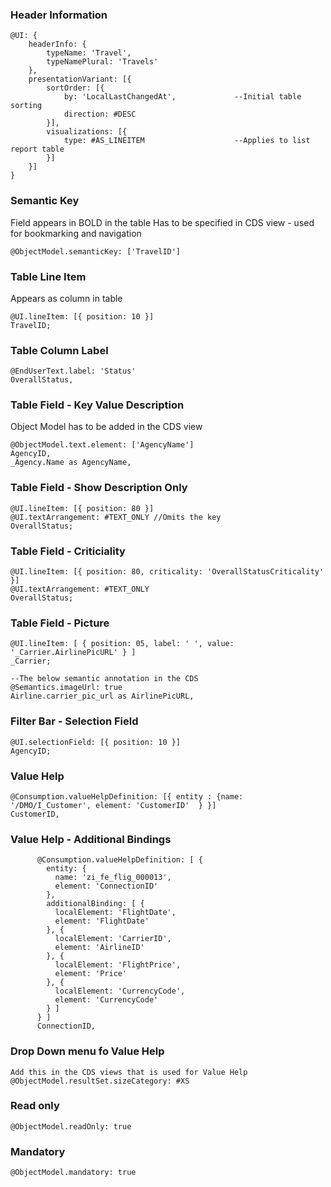 ### Header Information
```
@UI: {
    headerInfo: {
        typeName: 'Travel',
        typeNamePlural: 'Travels'
    },
    presentationVariant: [{
        sortOrder: [{
            by: 'LocalLastChangedAt',             --Initial table sorting
            direction: #DESC
        }],
        visualizations: [{
            type: #AS_LINEITEM                    --Applies to list report table
        }]
    }]
}
```
### Semantic Key
Field appears in BOLD in the table 
Has to be specified in CDS view - used for bookmarking and navigation
```
@ObjectModel.semanticKey: ['TravelID']
```
### Table Line Item
Appears as column in table
```
@UI.lineItem: [{ position: 10 }]
TravelID;
```
### Table Column Label
```
@EndUserText.label: 'Status'
OverallStatus,
```
### Table Field - Key Value Description
Object Model has to be added in the CDS view
```
@ObjectModel.text.element: ['AgencyName']
AgencyID,
_Agency.Name as AgencyName,
```
### Table Field - Show Description Only
```
@UI.lineItem: [{ position: 80 }]
@UI.textArrangement: #TEXT_ONLY //Omits the key
OverallStatus;
```
### Table Field - Criticiality
```
@UI.lineItem: [{ position: 80, criticality: 'OverallStatusCriticality' }]
@UI.textArrangement: #TEXT_ONLY
OverallStatus;
```
### Table Field - Picture
```
@UI.lineItem: [ { position: 05, label: ' ', value: '_Carrier.AirlinePicURL' } ]
_Carrier;

--The below semantic annotation in the CDS
@Semantics.imageUrl: true
Airline.carrier_pic_url as AirlinePicURL,
```    
### Filter Bar - Selection Field
```
@UI.selectionField: [{ position: 10 }]
AgencyID;
```
### Value Help
```
@Consumption.valueHelpDefinition: [{ entity : {name: '/DMO/I_Customer', element: 'CustomerID'  } }]
CustomerID,
```
### Value Help - Additional Bindings
```
      @Consumption.valueHelpDefinition: [ {
        entity: {
          name: 'zi_fe_flig_000013',
          element: 'ConnectionID'
        },
        additionalBinding: [ {
          localElement: 'FlightDate',
          element: 'FlightDate'
        }, {
          localElement: 'CarrierID',
          element: 'AirlineID'
        }, {
          localElement: 'FlightPrice',
          element: 'Price'
        }, {
          localElement: 'CurrencyCode',
          element: 'CurrencyCode'
        } ]
      } ]
      ConnectionID,
 ```
### Drop Down menu fo Value Help
```
Add this in the CDS views that is used for Value Help
@ObjectModel.resultSet.sizeCategory: #XS 
```

### Read only
```
@ObjectModel.readOnly: true
```

### Mandatory
```
@ObjectModel.mandatory: true
```


